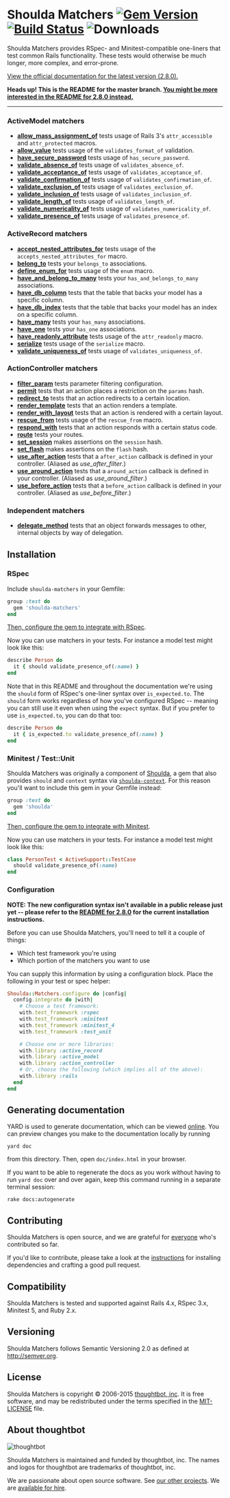 # Shoulda Matchers [![Gem Version][version-badge]][rubygems] [![Build Status][travis-badge]][travis] ![Downloads][downloads-badge]

Shoulda Matchers provides RSpec- and Minitest-compatible one-liners that test
common Rails functionality. These tests would otherwise be much longer, more
complex, and error-prone.

[View the official documentation for the latest version (2.8.0).][rubydocs]

**Heads up! This is the README for the master branch. [You might be more
interested in the README for 2.8.0 instead.][2.8.0-README]**

----

### ActiveModel matchers

* **[allow_mass_assignment_of](lib/shoulda/matchers/active_model/allow_mass_assignment_of_matcher.rb)**
  tests usage of Rails 3's `attr_accessible` and `attr_protected` macros.
* **[allow_value](lib/shoulda/matchers/active_model/allow_value_matcher.rb)**
  tests usage of the `validates_format_of` validation.
* **[have_secure_password](lib/shoulda/matchers/active_model/have_secure_password_matcher.rb)**
  tests usage of `has_secure_password`.
* **[validate_absence_of](lib/shoulda/matchers/active_model/validate_absence_of_matcher.rb)**
  tests usage of `validates_absence_of`.
* **[validate_acceptance_of](lib/shoulda/matchers/active_model/validate_acceptance_of_matcher.rb)**
  tests usage of `validates_acceptance_of`.
* **[validate_confirmation_of](lib/shoulda/matchers/active_model/validate_confirmation_of_matcher.rb)**
  tests usage of `validates_confirmation_of`.
* **[validate_exclusion_of](lib/shoulda/matchers/active_model/validate_exclusion_of_matcher.rb)**
  tests usage of `validates_exclusion_of`.
* **[validate_inclusion_of](lib/shoulda/matchers/active_model/validate_inclusion_of_matcher.rb)**
  tests usage of `validates_inclusion_of`.
* **[validate_length_of](lib/shoulda/matchers/active_model/validate_length_of_matcher.rb)**
  tests usage of `validates_length_of`.
* **[validate_numericality_of](lib/shoulda/matchers/active_model/validate_numericality_of_matcher.rb)**
  tests usage of `validates_numericality_of`.
* **[validate_presence_of](lib/shoulda/matchers/active_model/validate_presence_of_matcher.rb)**
  tests usage of `validates_presence_of`.

### ActiveRecord matchers

* **[accept_nested_attributes_for](lib/shoulda/matchers/active_record/accept_nested_attributes_for_matcher.rb)**
  tests usage of the `accepts_nested_attributes_for` macro.
* **[belong_to](lib/shoulda/matchers/active_record/association_matcher.rb)**
  tests your `belongs_to` associations.
* **[define_enum_for](lib/shoulda/matchers/active_record/define_enum_for_matcher.rb)**
  tests usage of the `enum` macro.
* **[have_and_belong_to_many](lib/shoulda/matchers/active_record/association_matcher.rb)**
  tests your `has_and_belongs_to_many` associations.
* **[have_db_column](lib/shoulda/matchers/active_record/have_db_column_matcher.rb)**
  tests that the table that backs your model has a specific column.
* **[have_db_index](lib/shoulda/matchers/active_record/have_db_index_matcher.rb)**
  tests that the table that backs your model has an index on a specific column.
* **[have_many](lib/shoulda/matchers/active_record/association_matcher.rb)**
  tests your `has_many` associations.
* **[have_one](lib/shoulda/matchers/active_record/association_matcher.rb)**
  tests your `has_one` associations.
* **[have_readonly_attribute](lib/shoulda/matchers/active_record/have_readonly_attribute_matcher.rb)**
  tests usage of the `attr_readonly` macro.
* **[serialize](lib/shoulda/matchers/active_record/serialize_matcher.rb)** tests
  usage of the `serialize` macro.
* **[validate_uniqueness_of](lib/shoulda/matchers/active_record/validate_uniqueness_of_matcher.rb)**
  tests usage of `validates_uniqueness_of`.

### ActionController matchers

* **[filter_param](lib/shoulda/matchers/action_controller/filter_param_matcher.rb)**
  tests parameter filtering configuration.
* **[permit](lib/shoulda/matchers/action_controller/permit_matcher.rb)** tests
  that an action places a restriction on the `params` hash.
* **[redirect_to](lib/shoulda/matchers/action_controller/redirect_to_matcher.rb)**
  tests that an action redirects to a certain location.
* **[render_template](lib/shoulda/matchers/action_controller/render_template_matcher.rb)**
  tests that an action renders a template.
* **[render_with_layout](lib/shoulda/matchers/action_controller/render_with_layout_matcher.rb)**
  tests that an action is rendered with a certain layout.
* **[rescue_from](lib/shoulda/matchers/action_controller/rescue_from_matcher.rb)**
  tests usage of the `rescue_from` macro.
* **[respond_with](lib/shoulda/matchers/action_controller/respond_with_matcher.rb)**
  tests that an action responds with a certain status code.
* **[route](lib/shoulda/matchers/action_controller/route_matcher.rb)** tests
  your routes.
* **[set_session](lib/shoulda/matchers/action_controller/set_session_matcher.rb)**
  makes assertions on the `session` hash.
* **[set_flash](lib/shoulda/matchers/action_controller/set_flash_matcher.rb)**
  makes assertions on the `flash` hash.
* **[use_after_action](lib/shoulda/matchers/action_controller/callback_matcher.rb#L79)**
  tests that a `after_action` callback is defined in your controller. (Aliased
  as *use_after_filter*.)
* **[use_around_action](lib/shoulda/matchers/action_controller/callback_matcher.rb#L129)**
  tests that a `around_action` callback is defined in your controller. (Aliased
  as *use_around_filter*.)
* **[use_before_action](lib/shoulda/matchers/action_controller/callback_matcher.rb#L54)**
  tests that a `before_action` callback is defined in your controller. (Aliased
  as *use_before_filter*.)

### Independent matchers

* **[delegate_method](lib/shoulda/matchers/independent/delegate_method_matcher.rb)**
  tests that an object forwards messages to other, internal objects by way of
  delegation.

## Installation

### RSpec

Include `shoulda-matchers` in your Gemfile:

``` ruby
group :test do
  gem 'shoulda-matchers'
end
```

[Then, configure the gem to integrate with RSpec](#configuration).

Now you can use matchers in your tests. For instance a model test might look
like this:

``` ruby
describe Person do
  it { should validate_presence_of(:name) }
end
```

Note that in this README and throughout the documentation we're using the
`should` form of RSpec's one-liner syntax over `is_expected.to`. The `should`
form works regardless of how you've configured RSpec -- meaning you can still
use it even when using the `expect` syntax. But if you prefer to use
`is_expected.to`, you can do that too:

``` ruby
describe Person do
  it { is_expected.to validate_presence_of(:name) }
end
```

### Minitest / Test::Unit

Shoulda Matchers was originally a component of [Shoulda][shoulda], a gem that
also provides `should` and `context` syntax via
[`shoulda-context`][shoulda-context]. For this reason you'll want to include this
gem in your Gemfile instead:

```ruby
group :test do
  gem 'shoulda'
end
```

[Then, configure the gem to integrate with Minitest](#configuration).

Now you can use matchers in your tests. For instance a model test might look
like this:

``` ruby
class PersonTest < ActiveSupport::TestCase
  should validate_presence_of(:name)
end
```

### Configuration

**NOTE: The new configuration syntax isn't available in a public release just
yet -- please refer to the [README for 2.8.0][2.8.0-README] for the current
installation instructions.**

Before you can use Shoulda Matchers, you'll need to tell it a couple of things:

* Which test framework you're using
* Which portion of the matchers you want to use

You can supply this information by using a configuration block. Place the
following in your test or spec helper:

``` ruby
Shoulda::Matchers.configure do |config|
  config.integrate do |with|
    # Choose a test framework:
    with.test_framework :rspec
    with.test_framework :minitest
    with.test_framework :minitest_4
    with.test_framework :test_unit

    # Choose one or more libraries:
    with.library :active_record
    with.library :active_model
    with.library :action_controller
    # Or, choose the following (which implies all of the above):
    with.library :rails
  end
end
```

## Generating documentation

YARD is used to generate documentation, which can be viewed [online][rubydocs].
You can preview changes you make to the documentation locally by running

    yard doc

from this directory. Then, open `doc/index.html` in your browser.

If you want to be able to regenerate the docs as you work without having to run
`yard doc` over and over again, keep this command running in a separate terminal
session:

    rake docs:autogenerate

## Contributing

Shoulda Matchers is open source, and we are grateful for
[everyone][contributors] who's contributed so far.

If you'd like to contribute, please take a look at the
[instructions](CONTRIBUTING.md) for installing dependencies and crafting a good
pull request.

## Compatibility

Shoulda Matchers is tested and supported against Rails 4.x, RSpec 3.x, Minitest
5, and Ruby 2.x.

## Versioning

Shoulda Matchers follows Semantic Versioning 2.0 as defined at
<http://semver.org>.

## License

Shoulda Matchers is copyright © 2006-2015
[thoughtbot, inc](https://thoughtbot.com/). It is free software,
and may be redistributed under the terms specified in the
[MIT-LICENSE](MIT-LICENSE) file.

## About thoughtbot

![thoughtbot](https://thoughtbot.com/logo.png)

Shoulda Matchers is maintained and funded by thoughtbot, inc.
The names and logos for thoughtbot are trademarks of thoughtbot, inc.

We are passionate about open source software.
See [our other projects][community].
We are [available for hire][hire].

[community]: https://thoughtbot.com/community?utm_source=github
[hire]: https://thoughtbot.com?utm_source=github
[version-badge]: http://img.shields.io/gem/v/shoulda-matchers.svg
[rubygems]: http://rubygems.org/gems/shoulda-matchers
[travis-badge]: http://img.shields.io/travis/thoughtbot/shoulda-matchers/master.svg
[travis]: http://travis-ci.org/thoughtbot/shoulda-matchers
[downloads-badge]: http://img.shields.io/gem/dtv/shoulda-matchers.svg
[rubydocs]: http://matchers.shoulda.io/docs
[contributors]: https://github.com/thoughtbot/shoulda-matchers/contributors
[shoulda]: http://github.com/thoughtbot/shoulda
[shoulda-context]: http://github.com/thoughtbot/shoulda-context
[2.8.0-README]: https://github.com/thoughtbot/shoulda-matchers/tree/v2.8.0#shoulda-matchers---
